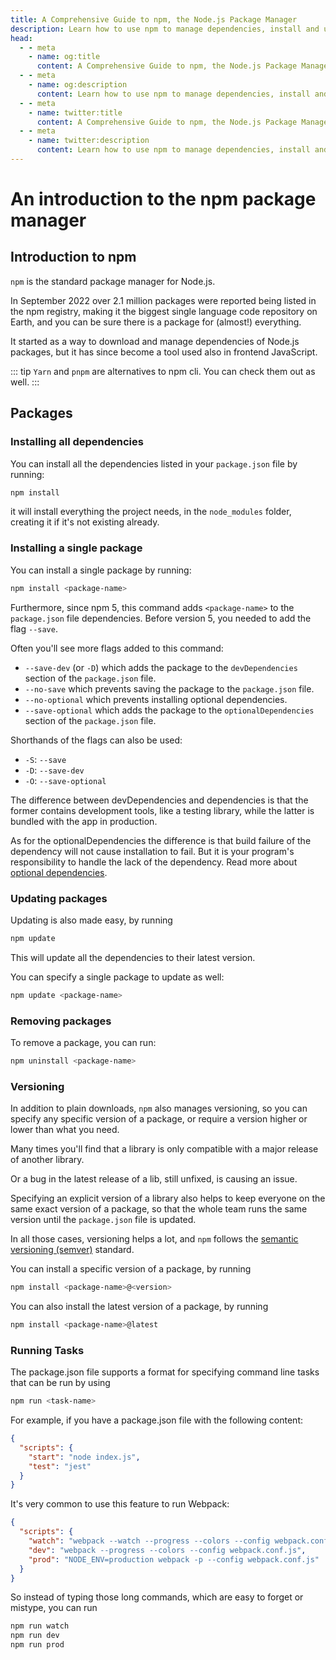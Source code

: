 ```yaml
---
title: A Comprehensive Guide to npm, the Node.js Package Manager
description: Learn how to use npm to manage dependencies, install and update packages, and run tasks in your Node.js projects.
head:
  - - meta
    - name: og:title
      content: A Comprehensive Guide to npm, the Node.js Package Manager | Node.js - iDoc.dev
  - - meta
    - name: og:description
      content: Learn how to use npm to manage dependencies, install and update packages, and run tasks in your Node.js projects.
  - - meta
    - name: twitter:title
      content: A Comprehensive Guide to npm, the Node.js Package Manager | Node.js - iDoc.dev
  - - meta
    - name: twitter:description
      content: Learn how to use npm to manage dependencies, install and update packages, and run tasks in your Node.js projects.
---
```



# An introduction to the npm package manager

## Introduction to npm

`npm` is the standard package manager for Node.js.

In September 2022 over 2.1 million packages were reported being listed in the npm registry, making it the biggest single language code repository on Earth, and you can be sure there is a package for (almost!) everything.

It started as a way to download and manage dependencies of Node.js packages, but it has since become a tool used also in frontend JavaScript.

::: tip
`Yarn` and `pnpm` are alternatives to npm cli. You can check them out as well.
:::

## Packages

### Installing all dependencies

You can install all the dependencies listed in your `package.json` file by running:

```bash
npm install
```

it will install everything the project needs, in the `node_modules` folder, creating it if it's not existing already.

### Installing a single package

You can install a single package by running:

```bash
npm install <package-name>
```

Furthermore, since npm 5, this command adds `<package-name>` to the `package.json` file dependencies. Before version 5, you needed to add the flag `--save`.

Often you'll see more flags added to this command:

+ `--save-dev` (or `-D`) which adds the package to the `devDependencies` section of the `package.json` file.
+ `--no-save` which prevents saving the package to the `package.json` file.
+ `--no-optional` which prevents installing optional dependencies.
+ `--save-optional` which adds the package to the `optionalDependencies` section of the `package.json` file.

Shorthands of the flags can also be used:

+ `-S`: `--save`
+ `-D`: `--save-dev`
+ `-O`: `--save-optional`

The difference between devDependencies and dependencies is that the former contains development tools, like a testing library, while the latter is bundled with the app in production.

As for the optionalDependencies the difference is that build failure of the dependency will not cause installation to fail. But it is your program's responsibility to handle the lack of the dependency. Read more about [optional dependencies](https://docs.npmjs.com/cli/v10/using-npm/config#optional).

### Updating packages
Updating is also made easy, by running

```bash
npm update
```

This will update all the dependencies to their latest version.

You can specify a single package to update as well:

```bash
npm update <package-name>
```

### Removing packages

To remove a package, you can run:

```bash
npm uninstall <package-name>
```

### Versioning
In addition to plain downloads, `npm` also manages versioning, so you can specify any specific version of a package, or require a version higher or lower than what you need.

Many times you'll find that a library is only compatible with a major release of another library.

Or a bug in the latest release of a lib, still unfixed, is causing an issue.

Specifying an explicit version of a library also helps to keep everyone on the same exact version of a package, so that the whole team runs the same version until the `package.json` file is updated.

In all those cases, versioning helps a lot, and `npm` follows the [semantic versioning (semver)](https://semver.org/) standard.

You can install a specific version of a package, by running

```bash
npm install <package-name>@<version>
```

You can also install the latest version of a package, by running

```bash
npm install <package-name>@latest
```

### Running Tasks
The package.json file supports a format for specifying command line tasks that can be run by using

```bash
npm run <task-name>
```

For example, if you have a package.json file with the following content:

```json
{
  "scripts": {
    "start": "node index.js",
    "test": "jest"
  }
}
```

It's very common to use this feature to run Webpack:

```json
{
  "scripts": {
    "watch": "webpack --watch --progress --colors --config webpack.conf.js",
    "dev": "webpack --progress --colors --config webpack.conf.js",
    "prod": "NODE_ENV=production webpack -p --config webpack.conf.js"
  }
}
```

So instead of typing those long commands, which are easy to forget or mistype, you can run


```bash
npm run watch
npm run dev
npm run prod
```
